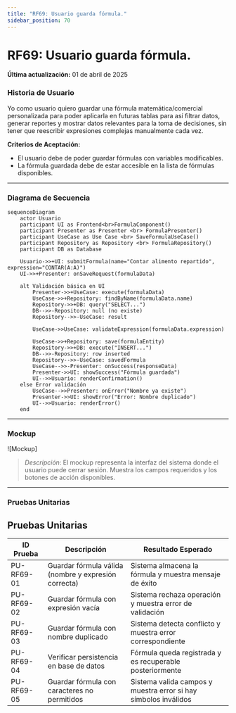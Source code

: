 ```yaml
---
title: "RF69: Usuario guarda fórmula."  
sidebar_position: 70
---
```


# RF69: Usuario guarda fórmula.

**Última actualización:** 01 de abril de 2025

### Historia de Usuario

Yo como usuario quiero guardar una fórmula matemática/comercial personalizada para poder aplicarla en futuras tablas para así filtrar datos, generar reportes y mostrar datos relevantes para la toma de decisiones, sin tener que reescribir expresiones complejas manualmente cada vez.

  **Criterios de Aceptación:**
  
  - El usuario debe de poder guardar fórmulas con variables modificables.
  - La fórmula guardada debe de estar accesible en la lista de fórmulas disponibles.


---

### Diagrama de Secuencia
```mermaid
sequenceDiagram
    actor Usuario
    participant UI as Frontend<br>FormulaComponent()
    participant Presenter as Presenter <br> FormulaPresenter()
    participant UseCase as Use Case <br> SaveFormulaUseCase()
    participant Repository as Repository <br> FormulaRepository()
    participant DB as Database

    Usuario->>+UI: submitFormula(name="Contar alimento repartido", expression="CONTAR(A:A)")
    UI->>+Presenter: onSaveRequest(formulaData)
    
    alt Validación básica en UI
        Presenter->>+UseCase: execute(formulaData)
        UseCase->>+Repository: findByName(formulaData.name)
        Repository->>+DB: query("SELECT...")
        DB-->>-Repository: null (no existe)
        Repository-->>-UseCase: result
        
        UseCase->>UseCase: validateExpression(formulaData.expression)
        
        UseCase->>+Repository: save(formulaEntity)
        Repository->>+DB: execute("INSERT...")
        DB-->>-Repository: row inserted
        Repository-->>-UseCase: savedFormula
        UseCase-->>-Presenter: onSuccess(responseData)
        Presenter->>UI: showSuccess("Fórmula guardada")
        UI-->>Usuario: renderConfirmation()
    else Error validación
        UseCase-->>Presenter: onError("Nombre ya existe")
        Presenter->>UI: showError("Error: Nombre duplicado")
        UI-->>Usuario: renderError()
    end
```
---

### Mockup

![Mockup]

> *Descripción*: El mockup representa la interfaz del sistema donde el usuario puede cerrar sesión. Muestra los campos requeridos y los botones de acción disponibles.

---

### Pruebas Unitarias 
## Pruebas Unitarias

| ID Prueba    | Descripción                                      | Resultado Esperado                              |
|-------------|------------------------------------------------|-----------------------------------------------|
| PU-RF69-01 | Guardar fórmula válida (nombre y expresión correcta) | Sistema almacena la fórmula y muestra mensaje de éxito |
| PU-RF69-02 | Guardar fórmula con expresión vacía              | Sistema rechaza operación y muestra error de validación |
| PU-RF69-03 | Guardar fórmula con nombre duplicado            | Sistema detecta conflicto y muestra error correspondiente |
| PU-RF69-04 | Verificar persistencia en base de datos         | Fórmula queda registrada y es recuperable posteriormente |
| PU-RF69-05 | Guardar fórmula con caracteres no permitidos    | Sistema valida campos y muestra error si hay símbolos inválidos |
